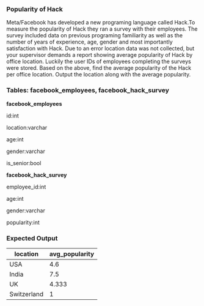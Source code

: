 ### Popularity of Hack
Meta/Facebook has developed a new programing language called Hack.To measure the popularity of Hack they ran a survey with their employees. The survey included data on previous programing familiarity as well as the number of years of experience, age, gender and most importantly satisfaction with Hack. Due to an error location data was not collected, but your supervisor demands a report showing average popularity of Hack by office location. Luckily the user IDs of employees completing the surveys were stored.
Based on the above, find the average popularity of the Hack per office location.
Output the location along with the average popularity.


### Tables: facebook_employees, facebook_hack_survey


**facebook_employees**


id:int


location:varchar


age:int


gender:varchar


is_senior:bool



**facebook_hack_survey**


employee_id:int


age:int


gender:varchar


popularity:int


### Expected Output
<table class="ResultsTable__table"><thead><tr class="ResultsTable__header-row"><th class="ResultsTable__header-cell">location</th><th class="ResultsTable__header-cell">avg_popularity</th></tr></thead><tbody><tr class="ResultsTable__row "><td class="ResultsTable__cell">USA</td><td class="ResultsTable__cell">4.6</td></tr><tr class="ResultsTable__row "><td class="ResultsTable__cell">India</td><td class="ResultsTable__cell">7.5</td></tr><tr class="ResultsTable__row "><td class="ResultsTable__cell">UK</td><td class="ResultsTable__cell">4.333</td></tr><tr class="ResultsTable__row "><td class="ResultsTable__cell">Switzerland</td><td class="ResultsTable__cell">1</td></tr></tbody></table>




